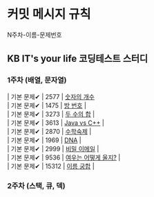 # 커밋 메시지 규칙
N주차-이름-문제번호

## KB IT's your life 코딩테스트 스터디 

###  1주차 (배열, 문자열)
| 기본 문제✔ | 2577 | [숫자의 개수](https://www.acmicpc.net/problem/2577) <br>
| 기본 문제✔ | 1475 | [방 번호](https://www.acmicpc.net/problem/1475) | <br>
| 기본 문제✔ | 3273 | [두 수의 합](https://www.acmicpc.net/problem/3273) | <br>
| 기본 문제✔ | 3613 | [Java vs C++](https://www.acmicpc.net/problem/3613) | <br>
| 기본 문제✔ | 2870 | [수학숙제](https://www.acmicpc.net/problem/2870) | <br>
| 기본 문제✔ | 1969 | [DNA](https://www.acmicpc.net/problem/1969)  | <br>
| 기본 문제✔ | 2999 | [비밀 이메일](https://www.acmicpc.net/problem/2999)  | <br>
| 기본 문제✔ | 9536 | [여우는 어떻게 울지?](https://www.acmicpc.net/problem/9536)  | <br>
| 기본 문제✔ | 15312 | [이름 궁합](https://www.acmicpc.net/problem/15312)  | <br>

###  2주차 (스택, 큐, 덱) 

